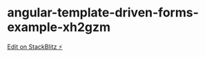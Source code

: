 # angular-template-driven-forms-example-xh2gzm

[Edit on StackBlitz ⚡️](https://stackblitz.com/edit/angular-template-driven-forms-example-xh2gzm)